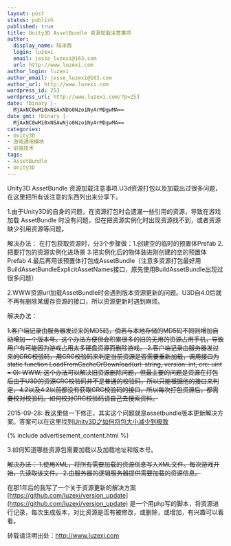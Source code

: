 ```yaml
---
layout: post
status: publish
published: true
title: Unity3D AssetBundle 资源加载注意事项
author:
  display_name: 陆泽西
  login: luzexi
  email: jesse_luzexi@163.com
  url: http://www.luzexi.com
author_login: luzexi
author_email: jesse_luzexi@163.com
author_url: http://www.luzexi.com
wordpress_id: 253
wordpress_url: http://www.luzexi.com/?p=253
date: !binary |-
  MjAxNC0wMi0xNSAxNDo0Nzo1NyArMDgwMA==
date_gmt: !binary |-
  MjAxNC0wMi0xNSAwNjo0Nzo1NyArMDgwMA==
categories:
- Unity3D
- 游戏通用模块
- 前端技术
tags:
- AssetBundle
- Unity3D
---
```

Unity3D AssetBundle 资源加载注意事项.U3d资源打包以及加载出过很多问题，在这里把所有该注意的东西列出来分享下。

1.由于Unity3D的自身的问题，在资源打包时会遗漏一些引用的资源，导致在游戏加载 AssetBundle 时没有问题，但在把资源实例化时出现资源找不到，或者资源缺少引用资源等问题。

解决办法： 在打包获取资源时，分3个步骤做：1.创建空的临时的预置体Prefab 2.把要打包的资源实例化进场景 3.把实例化后的物体装进刚创建的空的预置体Prefab 4.最后再用该预置体打包成AssetBundle（注意多资源打包最好用BuildAssetBundleExplicitAssetNames接口，原先使用BuildAssetBundle出现过很多问题）

2.WWW资源url加载AssetBundle时会遇到版本资源更新的问题。U3D自4.0后就不再有删除某缓存资源的接口，所以资源更新时遇到麻烦。

解决办法： 

<del>1.客户端记录由服务器发过来的MD5码，倘若与本地存储的MD5码不同则增加自动增加一个版本号。这个办法方便但会积累很多的旧的无用的资源占用手机，导致用户有可能因为游戏占用太多硬盘资源而删除游戏。 2.客户端记录由服务器发过来的CRC校验码，用CRC校验码来判定当前资源是否需要重新加载，调用接口为static function LoadFromCacheOrDownload(url: string, version: int, crc: uint = 0): WWW; 这个办法可以解决旧资源删除问题，但最主要的问题是资源在打包后由于U3D的资源CRC校验码并不是普通的校验码，所以只能根据他的接口来判定，4.2以及4.2以前都没有获取CRC校验码的接口，所以每次打包资源后，都需要校对校验码。如何校对CRC校验码请自己去搜索资料。</del>

2015-09-28: 我这里做一下修正，其实这个问题就是assetbundle版本更新解决方案。答案可以在这里找到[Unity3D之如何将包大小减少到极致](/unity3d/游戏架构/前端技术/2014/06/06/Unity3D之如何将包大小减少到极致.html) 

{% include advertisement_content.html %}

3.如何知道哪些资源包需要加载以及加载地址和版本号。

<del>解决办法： 1.使用XML，将所有需要加载的资源信息写入XML文件。每次游戏开始，先读取该文件。 2.由服务器的逻辑服务器提供需要加载的资源信息。</del>

在那1年后的我写了一个关于资源更新的解决方案[https://github.com/luzexi/version_update](https://github.com/luzexi/version_update) 是一个用php写的脚本，将资源进行记录，每次生成版本，对比资源是否有被修改，或删除，或增加，有兴趣可以看看。

转载请注明出处：http://www.luzexi.com
